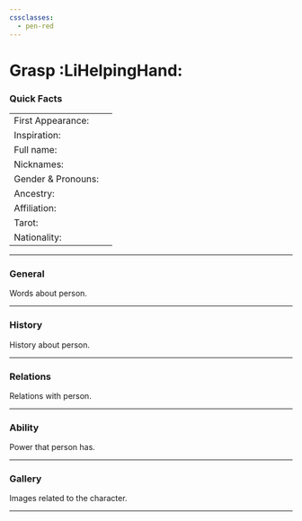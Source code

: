 ```yaml
---
cssclasses:
  - pen-red
---
```

# Grasp :LiHelpingHand:
### Quick Facts

|                    |     |
| ------------------ | --- |
| First Appearance:  |     |
| Inspiration:          |     |
| Full name:         |     |
| Nicknames:         |     |
| Gender & Pronouns: |     |
| Ancestry:          |     |
| Affiliation:       |     |
| Tarot:             |     |
| Nationality:       |     |
***
### General
Words about person.

***
### History
History about person.

***
### Relations
Relations with person.

***
### Ability
Power that person has.

***
### Gallery
Images related to the character.

***
